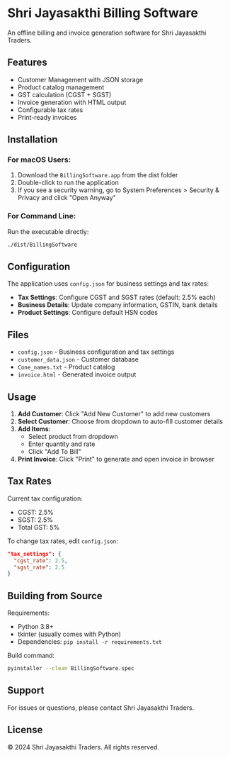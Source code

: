 # Shri Jayasakthi Billing Software

An offline billing and invoice generation software for Shri Jayasakthi Traders.

## Features

- Customer Management with JSON storage
- Product catalog management
- GST calculation (CGST + SGST)
- Invoice generation with HTML output
- Configurable tax rates
- Print-ready invoices

## Installation

### For macOS Users:

1. Download the `BillingSoftware.app` from the dist folder
2. Double-click to run the application
3. If you see a security warning, go to System Preferences > Security & Privacy and click "Open Anyway"

### For Command Line:

Run the executable directly:

```bash
./dist/BillingSoftware
```

## Configuration

The application uses `config.json` for business settings and tax rates:

- **Tax Settings**: Configure CGST and SGST rates (default: 2.5% each)
- **Business Details**: Update company information, GSTIN, bank details
- **Product Settings**: Configure default HSN codes

## Files

- `config.json` - Business configuration and tax settings
- `customer_data.json` - Customer database
- `Cone_names.txt` - Product catalog
- `invoice.html` - Generated invoice output

## Usage

1. **Add Customer**: Click "Add New Customer" to add new customers
2. **Select Customer**: Choose from dropdown to auto-fill customer details
3. **Add Items**:
   - Select product from dropdown
   - Enter quantity and rate
   - Click "Add To Bill"
4. **Print Invoice**: Click "Print" to generate and open invoice in browser

## Tax Rates

Current tax configuration:

- CGST: 2.5%
- SGST: 2.5%
- Total GST: 5%

To change tax rates, edit `config.json`:

```json
"tax_settings": {
  "cgst_rate": 2.5,
  "sgst_rate": 2.5
}
```

## Building from Source

Requirements:

- Python 3.8+
- tkinter (usually comes with Python)
- Dependencies: `pip install -r requirements.txt`

Build command:

```bash
pyinstaller --clean BillingSoftware.spec
```

## Support

For issues or questions, please contact Shri Jayasakthi Traders.

## License

© 2024 Shri Jayasakthi Traders. All rights reserved.
